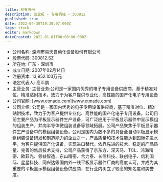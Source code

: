 ```yaml
---
title: 易天股份
description: 创业板 - 专用机械 - 300812
published: true
date: 2022-04-30T19:30:07.000Z
tags: stock
editor: markdown
dateCreated: 2022-01-01T00:00:00.000Z
---
```


- 公司名称: 深圳市易天自动化设备股份有限公司
- 股票代码: 300812.SZ
- 所在地: 广东 - 深圳市
- 成立日期: 2007年02月14日
- 注册资本: 13,952.103万元
- 法定代表人: 高军鹏
- 主营业务: 主营业务:公司是一家国内优秀的电子专用设备供应商，基于精准对位，精准贴附技术，致力于为客户提供专业化，高性能的国产化电子专用设备
- 公司官网: [www.etmade.com](www.etmade.com)
- 公司介绍: 公司是一家国内优秀的电子专用设备供应商，基于精准对位、精准贴附技术，致力于为客户提供专业化、高性能的国产化电子专用设备。公司目前主要产品为平板显示器件生产设备，可广泛应用于平板显示器件中显示模组的组装生产，并向半导体微组装设备等领域拓展。公司产品聚焦于平板显示器件生产设备中的模组组装设备，公司是国内为数不多的具备全自动平板显示模组组装设备研发和制造能力的企业之一，产品质量和技术性能达到国际先进水平，为客户提供国产化设备，实现进口替代。依靠先进的技术、稳定的产品质量、完善的售后技术支持，公司产品获得了京东方、深天马、TCL、鸿海精密、欧菲光、领益智造、东山精密、合力泰、长信科技、联创电子、信利国际、星星科技、同兴达等国内外一线平板显示器件厂商的高度认可，并成为其重要的平板显示模组组装设备供应商，在行业内树立了较高的知名度和美誉度。


